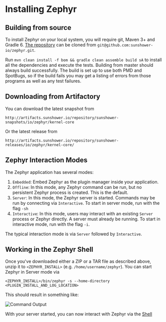 # Installing Zephyr

## Building from source 
To install Zephyr on your local system, you will require git, Maven 3+ and Gradle 6. [The repository](https://github.com/sunshower-io/zephyr) can be cloned from `git@github.com:sunshower-io/zephyr.git`.

Run `mvn clean install -f bom && gradle clean assemble build sA` to install all the dependencies and execute the tests.
Building from master should always build successfully. The build is set up to use both PMD and SpotBugs, so if the build fails you may get a listing of errors from those programs as well as any test failures.

## Downloading from Artifactory

You can download the latest snapshot from
```
http://artifacts.sunshower.io/repository/sunshower-snapshots/io/zephyr/kernel-core
```

Or the latest release from 
```
http://artifacts.sunshower.io/repository/sunshower-releases/io/zephyr/kernel-core/
```

## Zephyr Interaction Modes 

The Zephyr application has several modes:
1. `Embedded`: Embed Zephyr as the plugin manager inside your application. 
1. `Offline`: In this mode, any Zephyr command can be run, but no persistent Zephyr process is created. This is the default.
1. `Server`: In this mode, the Zephyr server is started.  Commands may be run by connecting via `Interactive`. To start in server mode, run with the flag `-sh`
1. `Interactive`: In this mode, users may interact with an existing `Server` process or Zephyr directly. A server must already be running. To start in interactive mode, run with the flag `-i`. 

The typical interaction mode is via `Server` followed by `Interactive`. 

## Working in the Zephyr Shell

Once you've downloaded either a ZIP or a TAR file as described above, unzip it to `<ZEPHYR_INSTALL>` (e.g. `/home/username/zephyr`). You can start
Zephyr in Server mode via

```
<ZEPHYR_INSTALL>/bin/zephyr -s --home-directory <PLUGIN_INSTALL_AND_LOG_LOCATION>
```

This should result in something like:

![Command Output](./img/zephyr-server-start.png)

With your server started, you can now interact with Zephyr via the [Shell](/shell/commands)